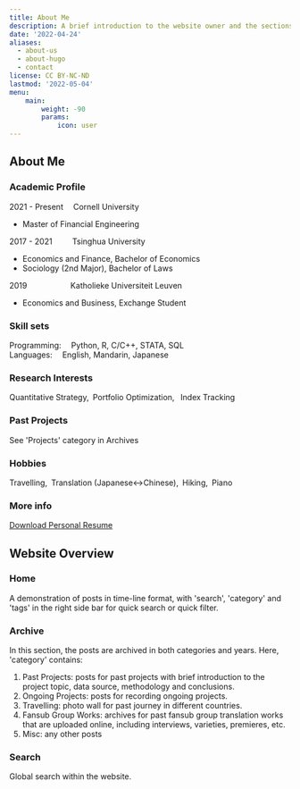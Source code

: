 ```yaml
---
title: About Me
description: A brief introduction to the website owner and the sections
date: '2022-04-24'
aliases:
  - about-us
  - about-hugo
  - contact
license: CC BY-NC-ND
lastmod: '2022-05-04'
menu:
    main: 
        weight: -90
        params:
            icon: user
---
```



## About Me

### Academic Profile

2021 - Present &emsp;Cornell University

* Master of Financial Engineering

2017 - 2021 &emsp;&emsp; Tsinghua University

* Economics and Finance, Bachelor of Economics  
* Sociology (2nd Major), Bachelor of Laws  

2019&emsp;&emsp;&emsp;&emsp;&emsp;&nbsp; Katholieke Universiteit Leuven

* Economics and Business, Exchange Student

### Skill sets

Programming:&emsp; Python, R, C/C++, STATA, SQL  
Languages:&emsp; English, Mandarin, Japanese

### Research Interests

Quantitative Strategy,&ensp;Portfolio Optimization,&ensp; Index Tracking

### Past Projects

See 'Projects' category in Archives

### Hobbies

Travelling,&ensp;Translation (Japanese<->Chinese),&ensp;Hiking,&ensp;Piano

### More info

[Download Personal Resume](Resume.pdf)

## Website Overview

### Home

A demonstration of posts in time-line format, with 'search', 'category' and 'tags' in the right side bar for quick search or quick filter.

### Archive

In this section, the posts are archived in both categories and years. 
Here, 'category' contains:
  
1. Past Projects: posts for past projects with brief introduction to the project topic, data source, methodology and conclusions.
2. Ongoing Projects: posts for recording ongoing projects.
3. Travelling: photo wall for past journey in different countries.
4. Fansub Group Works: archives for past fansub group translation works that are uploaded online, including interviews, varieties, premieres, etc.
5. Misc: any other posts

### Search
Global search within the website.


